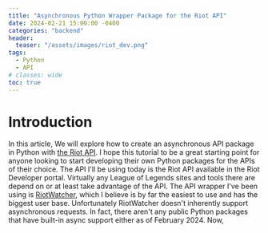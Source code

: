 ```yaml
---
title: "Asynchronous Python Wrapper Package for the Riot API"
date: 2024-02-21 15:00:00 -0400
categories: "backend"
header:
  teaser: "/assets/images/riot_dev.png"
tags:
  - Python
  - API
# classes: wide
toc: true
---
```


# Introduction

In this article, We will explore how to create an asynchronous API package in Python with [the Riot API](https://developer.riotgames.com/apis). I hope this tutorial to be a great starting point for anyone looking to start developing their own Python packages for the APIs of their choice.
The API I'll be using today is the Riot API available in the Riot Developer portal. Virtually any League of Legends sites and tools there are depend on or at least take advantage of the API. The API wrapper I've been using is [RiotWatcher](https://riot-watcher.readthedocs.io/en/latest/), which I believe is by far the easiest to use and has the biggest user base. Unfortunately RiotWatcher doesn't inherently support asynchronous requests. In fact, there aren't any public Python packages that have built-in async support either as of February 2024.
Now, 